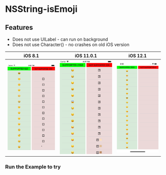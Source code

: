 # NSString-isEmoji

## Features
* Does not use UILabel - can run on background
* Does not use Character() - no crashes on old iOS version

|iOS 8.1|iOS 11.0.1|iOS 12.1|
| --- | --- | --- |
|![Screen 1](Support/ios8.1.png)|![Screen 2](Support/ios11.0.1.png)|![Screen 3](Support/ios12.1.png)|

### Run the Example to try
